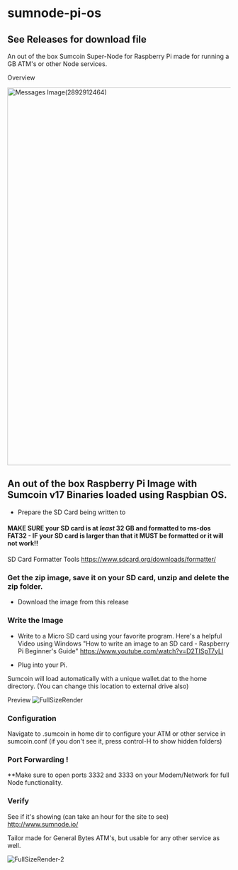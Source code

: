 # sumnode-pi-os

## See Releases for download file 

An out of the box Sumcoin Super-Node for Raspberry Pi made for running a GB ATM's or other Node services.

Overview

<img width="851" alt="Messages Image(2892912464)" src="https://user-images.githubusercontent.com/37975862/62030322-1b28fc80-b1a2-11e9-9675-f362fe11f60a.png">



## An out of the box Raspberry Pi Image with Sumcoin v17 Binaries loaded using Raspbian OS.

* Prepare the SD Card being written to 
#### MAKE SURE your SD card is at *least* 32 GB and formatted to ms-dos FAT32 - IF your SD card is larger than that it MUST be formatted or it will not work!!
SD Card Formatter Tools
https://www.sdcard.org/downloads/formatter/

### Get the zip image, save it on your SD card, unzip and delete the zip folder.
* Download the image from this release

### Write the Image
* Write to a Micro SD card using your favorite program.
Here's a helpful Video using Windows
"How to write an image to an SD card - Raspberry Pi Beginner's Guide"
https://www.youtube.com/watch?v=D2TISpT7yLI


* Plug into your Pi.

Sumcoin will load automatically with a unique wallet.dat to the home directory.
(You can change this location to external drive also)

Preview
![FullSizeRender](https://user-images.githubusercontent.com/37975862/62030588-a1ddd980-b1a2-11e9-9639-bee75afca398.jpeg)

### Configuration 
Navigate to .sumcoin in home dir to configure your ATM or other service in sumcoin.conf
(if you don't see it, press control-H to show hidden folders)




### Port Forwarding !
**Make sure to open ports 3332 and 3333 on your Modem/Network for full Node functionality.

### Verify
See if it's showing (can take an hour for the site to see)
http://www.sumnode.io/

Tailor made for General Bytes ATM's, but usable for any other service as well.

![FullSizeRender-2](https://user-images.githubusercontent.com/37975862/62030500-6cd18700-b1a2-11e9-9dcf-96c0e5c1cb6f.jpeg)
